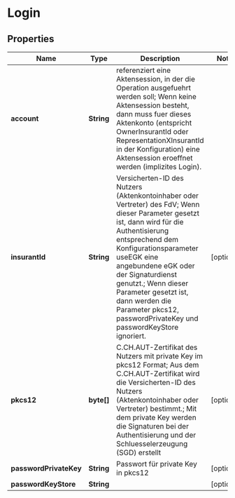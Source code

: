 

# Login

## Properties

Name | Type | Description | Notes
------------ | ------------- | ------------- | -------------
**account** | **String** | referenziert eine Aktensession, in der die Operation ausgefuehrt werden soll; Wenn keine Aktensession besteht, dann muss fuer dieses Aktenkonto (entspricht OwnerInsurantId oder RepresentationXInsurantId in der Konfiguration) eine Aktensession eroeffnet werden (implizites Login). | 
**insurantId** | **String** | Versicherten-ID des Nutzers (Aktenkontoinhaber oder Vertreter) des FdV; Wenn dieser Parameter gesetzt ist, dann wird für die Authentisierung entsprechend dem Konfigurationsparameter useEGK eine angebundene eGK oder der Signaturdienst genutzt.; Wenn  dieser Parameter gesetzt ist, dann werden die Parameter pkcs12, passwordPrivateKey und passwordKeyStore ignoriert. |  [optional]
**pkcs12** | **byte[]** | C.CH.AUT-Zertifikat des Nutzers mit private Key im pkcs12 Format; Aus dem C.CH.AUT-Zertifikat wird die Versicherten-ID des Nutzers (Aktenkontoinhaber oder Vertreter) bestimmt.; Mit dem private Key werden die Signaturen bei der Authentisierung und der Schluesselerzeugung (SGD) erstellt |  [optional]
**passwordPrivateKey** | **String** | Passwort für private Key in pkcs12 |  [optional]
**passwordKeyStore** | **String** |  |  [optional]



